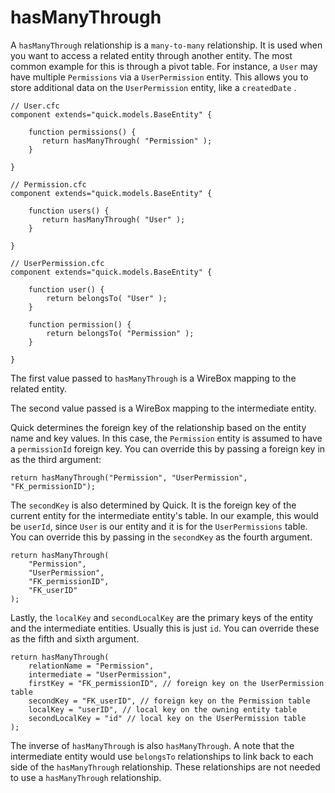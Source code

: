 # hasManyThrough

A `hasManyThrough` relationship is a `many-to-many` relationship. It is used when you want to access a related entity through another entity. The most common example for this is through a pivot table. For instance, a `User` may have multiple `Permissions` via a `UserPermission` entity. This allows you to store additional data on the `UserPermission` entity, like a `createdDate` .

```
// User.cfc
component extends="quick.models.BaseEntity" {

    function permissions() {
       return hasManyThrough( "Permission" );
    }

}
```

```
// Permission.cfc
component extends="quick.models.BaseEntity" {

    function users() {
       return hasManyThrough( "User" );
    }

}
```

```
// UserPermission.cfc
component extends="quick.models.BaseEntity" {

    function user() {
        return belongsTo( "User" );
    }

    function permission() {
        return belongsTo( "Permission" );
    }

}
```

The first value passed to `hasManyThrough` is a WireBox mapping to the related entity.

The second value passed is a WireBox mapping to the intermediate entity.

Quick determines the foreign key of the relationship based on the entity name and key values. In this case, the `Permission` entity is assumed to have a `permissionId` foreign key. You can override this by passing a foreign key in as the third argument:

```
return hasManyThrough("Permission", "UserPermission", "FK_permissionID");
```

The `secondKey` is also determined by Quick. It is the foreign key of the current entity for the intermediate entity's table. In our example, this would be `userId`, since `User` is our entity and it is for the `UserPermissions` table. You can override this by passing in the `secondKey` as the fourth argument.

```
return hasManyThrough(
    "Permission",
    "UserPermission",
    "FK_permissionID",
    "FK_userID"
);
```

Lastly, the `localKey` and `secondLocalKey` are the primary keys of the entity and the intermediate entities. Usually this is just `id`. You can override these as the fifth and sixth argument.

```
return hasManyThrough(
    relationName = "Permission",
    intermediate = "UserPermission",
    firstKey = "FK_permissionID", // foreign key on the UserPermission table
    secondKey = "FK_userID", // foreign key on the Permission table
    localKey = "userID", // local key on the owning entity table
    secondLocalKey = "id" // local key on the UserPermission table
);
```

The inverse of `hasManyThrough` is also `hasManyThrough`. A note that the intermediate entity would use `belongsTo` relationships to link back to each side of the `hasManyThrough` relationship. These relationships are not needed to use a `hasManyThrough` relationship.

